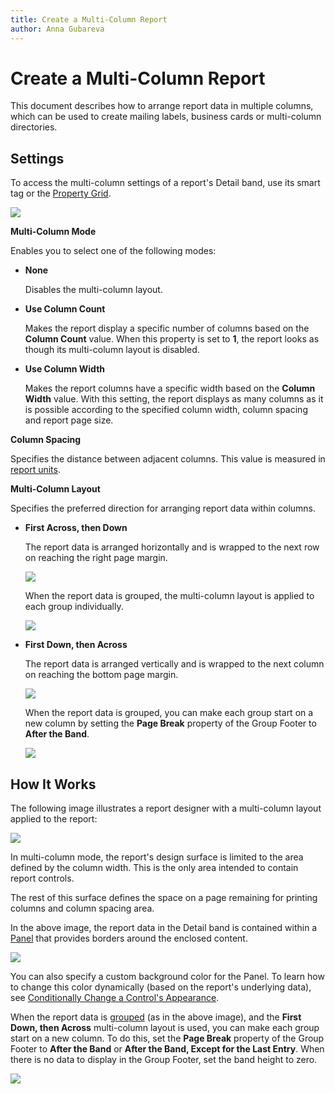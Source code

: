 ```yaml
---
title: Create a Multi-Column Report
author: Anna Gubareva
---
```

# Create a Multi-Column Report

This document describes how to arrange report data in multiple columns, which can be used to create mailing labels, business cards or multi-column directories.

## <a name="settings"></a>Settings
To access the multi-column settings of a report's Detail band, use its smart tag or the [Property Grid](../report-designer-tools/ui-panels/property-grid-tabbed-view.md).

![](../../../../images/eurd-win-multi-column-options.png)

**Multi-Column Mode**

Enables you to select one of the following modes:

* **None** 

    Disables the multi-column layout.

* **Use Column Count**

    Makes the report display a specific number of columns based on the **Column Count** value. When this property is set to **1**, the report looks as though its multi-column layout is disabled.

* **Use Column Width** 

    Makes the report columns have a specific width based on the **Column Width** value. With this setting, the report displays as many columns as it is possible according to the specified column width, column spacing and report page size.

**Column Spacing**

Specifies the distance between adjacent columns. This value is measured in [report units](../configure-design-settings/change-a-report-measurement-units.md).

**Multi-Column Layout** 

Specifies the preferred direction for arranging report data within columns.

* **First Across, then Down**

    The report data is arranged horizontally and is wrapped to the next row on reaching the right page margin.

    ![](../../../../images/eurd-win-multi-column-across-then-down-ungrouped.png)

    When the report data is grouped, the multi-column layout is applied to each group individually.

    ![](../../../../images/eurd-win-multi-column-across-then-down-grouped.png)

* **First Down, then Across**

    The report data is arranged vertically and is wrapped to the next column on reaching the bottom page margin.

    ![](../../../../images/eurd-win-multi-column-down-then-across-ungrouped.png)

    When the report data is grouped, you can make each group start on a new column by setting the **Page Break** property of the Group Footer to **After the Band**.

    ![](../../../../images/eurd-win-multi-column-down-then-across-grouped.png)

## <a name="howworks"></a>How It Works
The following image illustrates a report designer with a multi-column layout applied to the report:

![](../../../../images/eurd-win-multi-column-layout.png)

In multi-column mode, the report's design surface is limited to the area defined by the column width. This is the only area intended to contain report controls.

The rest of this surface defines the space on a page remaining for printing columns and column spacing area.

In the above image, the report data in the Detail band is contained within a [Panel](../use-report-elements/use-basic-report-controls/panel.md) that provides borders around the enclosed content.

![](../../../../images/eurd-win-multi-column-panel-borders-property.png)

You can also specify a custom background color for the Panel. To learn how to change this color dynamically (based on the report's underlying data), see [Conditionally Change a Control's Appearance](../shape-report-data/specify-conditions-for-report-elements/conditionally-change-a-control-appearance.md).

When the report data is [grouped](../shape-report-data/group-and-sort-data/group-data.md) (as in the above image), and the **First Down, then Across** multi-column layout is used, you can make each group start on a new column. To do this, set the **Page Break** property of the Group Footer to **After the Band** or **After the Band, Except for the Last Entry**. When there is no data to display in the Group Footer, set the band height to zero.

![](../../../../images/eurd-win-multi-column-band-page-break.png)